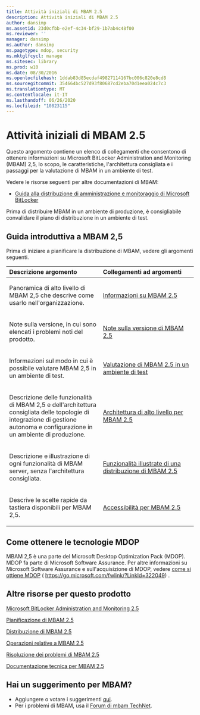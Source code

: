 ```yaml
---
title: Attività iniziali di MBAM 2.5
description: Attività iniziali di MBAM 2.5
author: dansimp
ms.assetid: 23d0cfbb-e2ef-4c34-bf29-1b7ab4c48f00
ms.reviewer: ''
manager: dansimp
ms.author: dansimp
ms.pagetype: mdop, security
ms.mktglfcycl: manage
ms.sitesec: library
ms.prod: w10
ms.date: 08/30/2016
ms.openlocfilehash: 1ddab83d85ecdaf49827114167bc006c820e8cd8
ms.sourcegitcommit: 354664bc527d93f80687cd2eba70d1eea024c7c3
ms.translationtype: MT
ms.contentlocale: it-IT
ms.lasthandoff: 06/26/2020
ms.locfileid: "10823115"
---
```

# Attività iniziali di MBAM 2.5


Questo argomento contiene un elenco di collegamenti che consentono di ottenere informazioni su Microsoft BitLocker Administration and Monitoring (MBAM) 2,5, lo scopo, le caratteristiche, l'architettura consigliata e i passaggi per la valutazione di MBAM in un ambiente di test.

Vedere le risorse seguenti per altre documentazioni di MBAM:

-   [Guida alla distribuzione di amministrazione e monitoraggio di Microsoft BitLocker](https://go.microsoft.com/fwlink/?LinkId=396653)

Prima di distribuire MBAM in un ambiente di produzione, è consigliabile convalidare il piano di distribuzione in un ambiente di test.

## Guida introduttiva a MBAM 2,5


Prima di iniziare a pianificare la distribuzione di MBAM, vedere gli argomenti seguenti.

<table>
<colgroup>
<col width="50%" />
<col width="50%" />
</colgroup>
<thead>
<tr class="header">
<th align="left">Descrizione argomento</th>
<th align="left">Collegamenti ad argomenti</th>
</tr>
</thead>
<tbody>
<tr class="odd">
<td align="left"><p>Panoramica di alto livello di MBAM 2,5 che descrive come usarlo nell'organizzazione.</p></td>
<td align="left"><p><a href="about-mbam-25.md" data-raw-source="[About MBAM 2.5](about-mbam-25.md)">Informazioni su MBAM 2.5</a></p></td>
</tr>
<tr class="even">
<td align="left"><p>Note sulla versione, in cui sono elencati i problemi noti del prodotto.</p></td>
<td align="left"><p><a href="release-notes-for-mbam-25.md" data-raw-source="[Release Notes for MBAM 2.5](release-notes-for-mbam-25.md)">Note sulla versione di MBAM 2.5</a></p></td>
</tr>
<tr class="odd">
<td align="left"><p>Informazioni sul modo in cui è possibile valutare MBAM 2,5 in un ambiente di test.</p></td>
<td align="left"><p><a href="evaluating-mbam-25-in-a-test-environment.md" data-raw-source="[Evaluating MBAM 2.5 in a Test Environment](evaluating-mbam-25-in-a-test-environment.md)">Valutazione di MBAM 2.5 in un ambiente di test</a></p></td>
</tr>
<tr class="even">
<td align="left"><p>Descrizione delle funzionalità di MBAM 2,5 e dell'architettura consigliata delle topologie di integrazione di gestione autonoma e configurazione in un ambiente di produzione.</p></td>
<td align="left"><p><a href="high-level-architecture-for-mbam-25.md" data-raw-source="[High-Level Architecture for MBAM 2.5](high-level-architecture-for-mbam-25.md)">Architettura di alto livello per MBAM 2.5</a></p></td>
</tr>
<tr class="odd">
<td align="left"><p>Descrizione e illustrazione di ogni funzionalità di MBAM server, senza l'architettura consigliata.</p></td>
<td align="left"><p><a href="illustrated-features-of-an-mbam-25-deployment.md" data-raw-source="[Illustrated Features of an MBAM 2.5 Deployment](illustrated-features-of-an-mbam-25-deployment.md)">Funzionalità illustrate di una distribuzione di MBAM 2.5</a></p></td>
</tr>
<tr class="even">
<td align="left"><p>Descrive le scelte rapide da tastiera disponibili per MBAM 2,5.</p></td>
<td align="left"><p><a href="accessibility-for-mbam-25.md" data-raw-source="[Accessibility for MBAM 2.5](accessibility-for-mbam-25.md)">Accessibilità per MBAM 2.5</a></p></td>
</tr>
</tbody>
</table>

 

## Come ottenere le tecnologie MDOP


MBAM 2,5 è una parte del Microsoft Desktop Optimization Pack (MDOP). MDOP fa parte di Microsoft Software Assurance. Per altre informazioni su Microsoft Software Assurance e sull'acquisizione di MDOP, vedere [come si ottiene MDOP](https://go.microsoft.com/fwlink/?LinkId=322049) ( https://go.microsoft.com/fwlink/?LinkId=322049) .

## <a href="" id="other-resources-for-this-product-"></a>Altre risorse per questo prodotto


[Microsoft BitLocker Administration and Monitoring 2.5](index.md)

[Pianificazione di MBAM 2.5](planning-for-mbam-25.md)

[Distribuzione di MBAM 2.5](deploying-mbam-25.md)

[Operazioni relative a MBAM 2.5](operations-for-mbam-25.md)

[Risoluzione dei problemi di MBAM 2.5](troubleshooting-mbam-25.md)

[Documentazione tecnica per MBAM 2.5](technical-reference-for-mbam-25.md)

## Hai un suggerimento per MBAM?
- Aggiungere o votare i suggerimenti [qui](http://mbam.uservoice.com/forums/268571-microsoft-bitlocker-administration-and-monitoring). 
- Per i problemi di MBAM, usa il [Forum di mbam TechNet](https://social.technet.microsoft.com/Forums/home?forum=mdopmbam).

 

 





